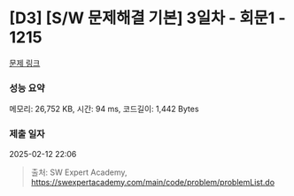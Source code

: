 # [D3] [S/W 문제해결 기본] 3일차 - 회문1 - 1215 

[문제 링크](https://swexpertacademy.com/main/code/problem/problemDetail.do?contestProbId=AV14QpAaAAwCFAYi) 

### 성능 요약

메모리: 26,752 KB, 시간: 94 ms, 코드길이: 1,442 Bytes

### 제출 일자

2025-02-12 22:06



> 출처: SW Expert Academy, https://swexpertacademy.com/main/code/problem/problemList.do